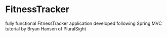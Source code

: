 # FitnessTracker

fully functional FitnessTracker application developed following Spring MVC tutorial by Bryan Hansen of PluralSight
